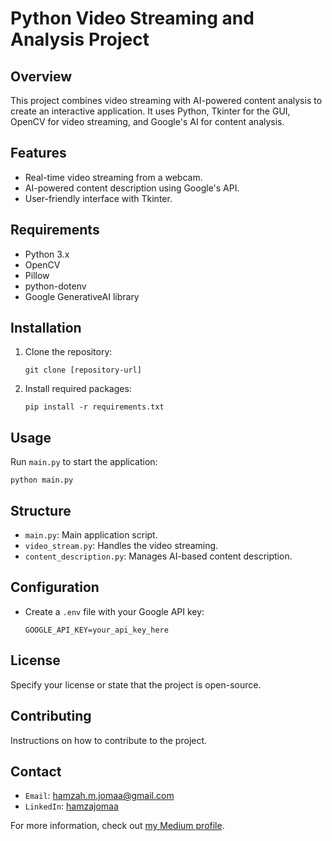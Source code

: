 
# Python Video Streaming and Analysis Project

## Overview
This project combines video streaming with AI-powered content analysis to create an interactive application. It uses Python, Tkinter for the GUI, OpenCV for video streaming, and Google's AI for content analysis.

## Features
- Real-time video streaming from a webcam.
- AI-powered content description using Google's API.
- User-friendly interface with Tkinter.

## Requirements
- Python 3.x
- OpenCV
- Pillow
- python-dotenv
- Google GenerativeAI library

## Installation
1. Clone the repository:
   ```
   git clone [repository-url]
   ```
2. Install required packages:
   ```
   pip install -r requirements.txt
   ```

## Usage
Run `main.py` to start the application:
```
python main.py
```

## Structure
- `main.py`: Main application script.
- `video_stream.py`: Handles the video streaming.
- `content_description.py`: Manages AI-based content description.

## Configuration
- Create a `.env` file with your Google API key:
  ```
  GOOGLE_API_KEY=your_api_key_here
  ```

## License
Specify your license or state that the project is open-source.

## Contributing
Instructions on how to contribute to the project.

## Contact
 - `Email`: hamzah.m.jomaa@gmail.com
 - `LinkedIn`: [hamzajomaa](https://www.linkedin.com/in/hamzajomaa/)

For more information, check out [my Medium profile](https://medium.com/@hamzah.m.jomaa).